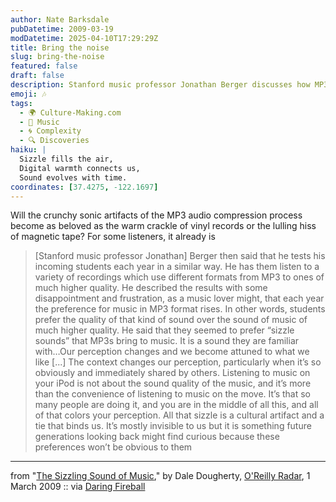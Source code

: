 ```yaml
---
author: Nate Barksdale
pubDatetime: 2009-03-19
modDatetime: 2025-04-10T17:29:29Z
title: Bring the noise
slug: bring-the-noise
featured: false
draft: false
description: Stanford music professor Jonathan Berger discusses how MP3s resonate with modern listeners.
emoji: 🎶
tags:
  - 🌍 Culture-Making.com
  - 🎵 Music
  - 🌀 Complexity
  - 🔍 Discoveries
haiku: |
  Sizzle fills the air,  
  Digital warmth connects us,  
  Sound evolves with time.
coordinates: [37.4275, -122.1697]
---
```


Will the crunchy sonic artifacts of the MP3 audio compression process become as beloved as the warm crackle of vinyl records or the lulling hiss of magnetic tape? For some listeners, it already is

> [Stanford music professor Jonathan] Berger then said that he tests his incoming students each year in a similar way. He has them listen to a variety of recordings which use different formats from MP3 to ones of much higher quality. He described the results with some disappointment and frustration, as a music lover might, that each year the preference for music in MP3 format rises. In other words, students prefer the quality of that kind of sound over the sound of music of much higher quality. He said that they seemed to prefer “sizzle sounds” that MP3s bring to music. It is a sound they are familiar with…Our perception changes and we become attuned to what we like [...] The context changes our perception, particularly when it’s so obviously and immediately shared by others. Listening to music on your iPod is not about the sound quality of the music, and it’s more than the convenience of listening to music on the move. It’s that so many people are doing it, and you are in the middle of all this, and all of that colors your perception. All that sizzle is a cultural artifact and a tie that binds us. It’s mostly invisible to us but it is something future generations looking back might find curious because these preferences won’t be obvious to them

---

from "[The Sizzling Sound of Music](http://radar.oreilly.com/2009/03/the-sizzling-sound-of-music.html)," by Dale Dougherty, [O'Reilly Radar](http://radar.oreilly.com/2009/03/the-sizzling-sound-of-music.html), 1 March 2009 :: via [Daring Fireball](http://daringfireball.net/linked/2009/03/09/sizzle)
